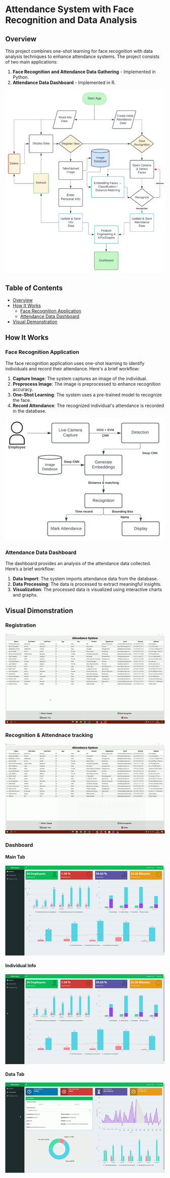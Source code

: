 # Attendance System with Face Recognition and Data Analysis

## Overview
This project combines one-shot learning for face recognition with data analysis techniques to enhance attendance systems. The project consists of two main applications:
1. **Face Recognition and Attendance Data Gathering** - Implemented in Python.
2. **Attendance Data Dashboard** - Implemented in R.

![Application diagram](gifs&images/app.png)

## Table of Contents
- [Overview](#overview)
- [How It Works](#how-it-works)
  - [Face Recognition Application](#face-recognition-application)
  - [Attendance Data Dashboard](#attendance-data-dashboard)
- [Visual Demonstration](#Visual-Dimonstration)


## How It Works
### Face Recognition Application
The face recognition application uses one-shot learning to identify individuals and record their attendance. Here's a brief workflow:
1. **Capture Image**: The system captures an image of the individual.
2. **Preprocess Image**: The image is preprocessed to enhance recognition accuracy.
3. **One-Shot Learning**: The system uses a pre-trained model to recognize the face.
4. **Record Attendance**: The recognized individual's attendance is recorded in the database.

![Recognition Process](gifs&images/rec.png)

### Attendance Data Dashboard
The dashboard provides an analysis of the attendance data collected. Here’s a brief workflow:
1. **Data Import**: The system imports attendance data from the database.
2. **Data Processing**: The data is processed to extract meaningful insights.
3. **Visualization**: The processed data is visualized using interactive charts and graphs.

## Visual Dimonstration
### Registration
![Registration](gifs&images/gg.gif)



### Recognition & Attendnace tracking
![Recognition & Attendnace tracking](gifs&images/recognitio.gif)



### Dashboard 
#### Main Tab
![Main Tab](gifs&images/dash1.gif)



#### Individual Info
![Individual Info](gifs&images/dash2.gif)



#### Data Tab
![Data Tab](gifs&images/dash3.gif)


